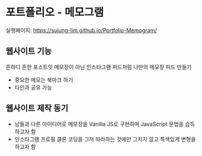 # 포트폴리오 - 메모그램
실행페이지: https://sujung-lim.github.io/Portfolio-Memogram/

## 웹사이트 기능
흔하디 흔한 포스트잇 메모장이 아닌 인스타그램 피드처럼 나만의 메모장 피드 만들기 
- 중요한 메모는 북마크 하기 
- 타인과 공유 가능 

## 웹사이트 제작 동기 
- 남들과 다른 아이디어로 메모장을 Vanilla JS로 구현하며 JavaScript 문법을 습득하고자 함
- 인스타그램 프로필 클론 코딩을 그저 따라하는 것에만 그치지 않고 특색있게 변형을 하고자 함 
